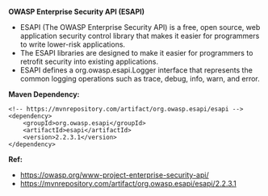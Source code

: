 **OWASP Enterprise Security API (ESAPI)**
 - ESAPI (The OWASP Enterprise Security API) is a free, open source, web application security control library that makes it easier for programmers to write lower-risk applications.
 - The ESAPI libraries are designed to make it easier for programmers to retrofit security into existing applications.
 - ESAPI defines a org.owasp.esapi.Logger interface that represents the common logging operations such as trace, debug, info, warn, and error.

**Maven Dependency:**
```
<!-- https://mvnrepository.com/artifact/org.owasp.esapi/esapi -->
<dependency>
    <groupId>org.owasp.esapi</groupId>
    <artifactId>esapi</artifactId>
    <version>2.2.3.1</version>
</dependency>
```

**Ref:** 
- https://owasp.org/www-project-enterprise-security-api/
- https://mvnrepository.com/artifact/org.owasp.esapi/esapi/2.2.3.1
